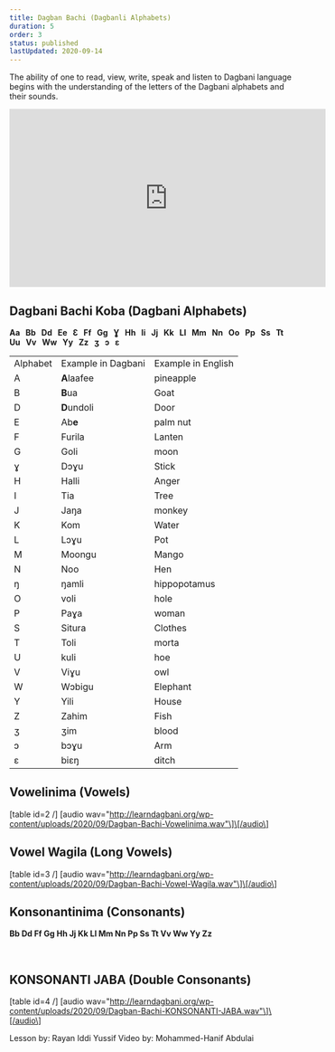 ```yaml
---
title: Dagban Bachi (Dagbanli Alphabets)
duration: 5
order: 3
status: published
lastUpdated: 2020-09-14
---
```


The ability of one to read, view, write, speak and listen to Dagbani language begins with the understanding of the letters of the Dagbani alphabets and their sounds.

<iframe width="560" height="315" src="https://www.youtube.com/embed/gksKkj6xrKc?si=HuIIzjlYfBikTN0c" title="YouTube video player" frameborder="0" allow="accelerometer; autoplay; clipboard-write; encrypted-media; gyroscope; picture-in-picture; web-share" referrerpolicy="strict-origin-when-cross-origin" allowfullscreen></iframe>

## Dagbani Bachi Koba (Dagbani Alphabets)

**Aa   Bb   Dd   Ee   Ɛ   Ff   Gg   Ɣ   Hh   Ii   Jj   Kk   Ll   Mm   Nn   Oo   Pp   Ss   Tt   Uu   Vv   Ww   Yy   Zz   ʒ   ɔ   ɛ**

|     |     |     |
| --- | --- | --- |  
| Alphabet | Example in Dagbani | Example in English |
| A   | **A**laafee | pineapple |
| B   | **B**ua | Goat |
| D   | **D**undoli | Door |
| E   | Ab**e** | palm nut |
| F   | Furila | Lanten |
| G   | Goli | moon |
| ɣ   | Dɔɣu | Stick |
| H   | Halli | Anger |
| I   | Tia | Tree |
| J   | Jaŋa | monkey |
| K   | Kom | Water |
| L   | Lɔɣu | Pot |
| M   | Moongu | Mango |
| N   | Noo | Hen |
| ŋ   | ŋamli | hippopotamus |
| O   | voli | hole |
| P   | Paɣa | woman |
| S   | Situra | Clothes |
| T   | Toli | morta |
| U   | kuli | hoe |
| V   | Viɣu | owl |
| W   | Wɔbigu | Elephant |
| Y   | Yili | House |
| Z   | Zahim | Fish |
| ʒ   | ʒim | blood |
| ɔ   | bɔɣu | Arm |
| ɛ   | biɛŋ | ditch |

## Vowelinima (Vowels)

\[table id=2 /\] \[audio wav="http://learndagbani.org/wp-content/uploads/2020/09/Dagban-Bachi-Vowelinima.wav"\]\[/audio\]  

## Vowel Wagila (Long Vowels)

\[table id=3 /\] \[audio wav="http://learndagbani.org/wp-content/uploads/2020/09/Dagban-Bachi-Vowel-Wagila.wav"\]\[/audio\]  

## Konsonantinima (Consonants)

**Bb  Dd  Ff  Gg  Hh  Jj  Kk  Ll  Mm  Nn  Pp  Ss  Tt  Vv  Ww  Yy  Zz**

 

## KONSONANTI JABA (Double Consonants)

\[table id=4 /\] \[audio wav="http://learndagbani.org/wp-content/uploads/2020/09/Dagban-Bachi-KONSONANTI-JABA.wav"\]\[/audio\]  

Lesson by: Rayan Iddi Yussif
Video by: Mohammed-Hanif Abdulai